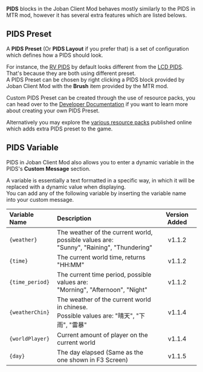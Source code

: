 **PIDS** blocks in the Joban Client Mod behaves mostly similarly to the PIDS in MTR mod, however it has several extra features which are listed belows.

## PIDS Preset
A **PIDS Preset** (Or **PIDS Layout** if you prefer that) is a set of configuration which defines how a PIDS should look.

For instance, the [RV PIDS](../blocks/rv_pids.md) by default looks different from the [LCD PIDS](../blocks/lcd_pids.md). That's because they are both using different preset.  
A PIDS Preset can be chosen by right clicking a PIDS block provided by Joban Client Mod with the **Brush** item provided by the MTR mod.

Custom PIDS Preset can be created through the use of resource packs, you can head over to the [Developer Documentation](../../dev/pids/index.md) if you want to learn more about creating your own PIDS Preset.

Alternatively you may explore the [various resource packs](https://modrinth.com/resourcepacks?q=pids) published online which adds extra PIDS preset to the game.

## PIDS Variable
PIDS in Joban Client Mod also allows you to enter a dynamic variable in the PIDS's **Custom Message** section.

A variable is essentially a text formatted in a specific way, in which it will be replaced with a dynamic value when displaying.  
You can add any of the following variable by inserting the variable name into your custom message.

|Variable Name|Description|Version Added
|:------------|:----------|:----------:|
|`{weather}`|The weather of the current world, possible values are:<br>"Sunny", "Raining", "Thundering"|v1.1.2|
|`{time}`|The current world time, returns "HH:MM"|v1.1.2|
|`{time_period}`|The current time period, possible values are:<br>"Morning", "Afternoon", "Night"|v1.1.2|
|`{weatherChin}`|The weather of the current world in chinese.<br>Possible values are: "晴天", "下雨", "雷暴"|v1.1.4|
|`{worldPlayer}`|Current amount of player on the current world|v1.1.4|
|`{day}`|The day elapsed (Same as the one shown in F3 Screen)|v1.1.5|